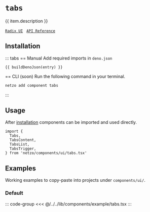 <script setup>
import SectionDocsCards from '@theme/components/sections/SectionDocsCards.vue'
import en from '~/locales/en.js'
import { ui } from '~/../lib/components/registry.ts'
import { buildDenoJson } from '~/src/utils.ts'
const item = en.components.find(({ uid }) => uid === 'tabs')
const entry = ui.find(i => item.uid === i.name)
</script>

<div class="mb-5 w-75px h-75px"  :class="item.icon" />

# `tabs`

{{ item.description }}

[`Radix UI`](https://www.radix-ui.com/primitives/docs/components/tabs)
&nbsp;
[`API Reference`](https://www.radix-ui.com/primitives/docs/components/tabs#api-reference)

## Installation

::: tabs
== Manual
Add required imports in `deno.json`
```json-vue
{{ buildDenoJson(entry) }}
```
== CLI (soon)
Run the following command in your terminal.
```sh
netzo add component tabs
```
:::

## Usage

After [installation](#installation) components can be imported and used directly.

```tsx
import {
  Tabs,
  TabsContent,
  TabsList,
  TabsTrigger,
} from 'netzo/components/ui/tabs.tsx'
```

## Examples

Working examples to copy-paste into projects under `components/ui/`.

### Default

::: code-group
<<< @/../../lib/components/example/tabs.tsx
:::
